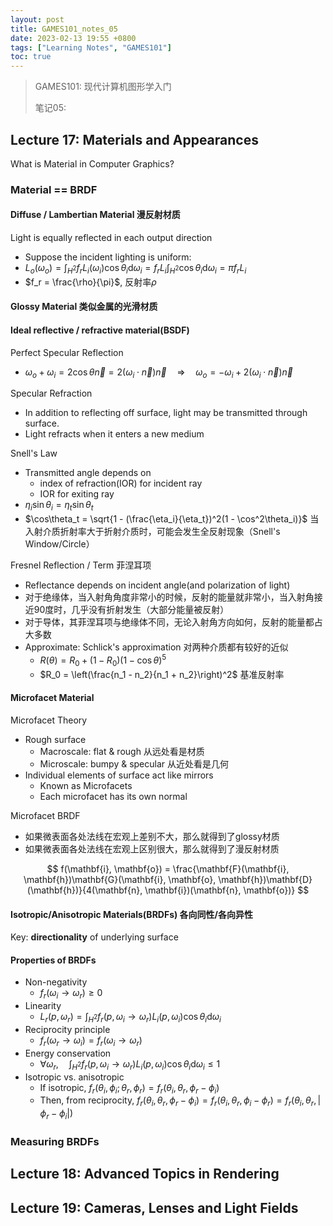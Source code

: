 ```yaml
---
layout: post
title: GAMES101_notes_05
date: 2023-02-13 19:55 +0800
tags: ["Learning Notes", "GAMES101"]
toc: true
---
```


> GAMES101: 现代计算机图形学入门
>
> 笔记05:

## Lecture 17: Materials and Appearances

What is Material in Computer Graphics?

### Material == BRDF

#### Diffuse / Lambertian Material 漫反射材质

Light is equally reflected in each output direction

- Suppose the incident lighting is uniform:
- $L_o(\omega_o) = \int_{H^2}f_rL_i(\omega_i)\cos\theta_i\mathrm{d}\omega_i = f_rL_i\int_{H^2}\cos\theta_i\mathrm{d}\omega_i = \pi f_r L_i$
- $f_r = \frac{\rho}{\pi}$, 反射率$\rho$

#### Glossy Material 类似金属的光滑材质

#### Ideal reflective / refractive material(BSDF)

Perfect Specular Reflection

- $\omega_o + \omega_i = 2\cos\theta\vec{n} = 2 (\omega_i\cdot \vec{n})\vec{n}\quad \Rightarrow \quad \omega_o = -\omega_i + 2(\omega_i \cdot \vec{n})\vec{n}$

Specular Refraction

- In addition to reflecting off surface, light may be transmitted through surface.
- Light refracts when it enters a new medium

Snell's Law

- Transmitted angle depends on
  - index of refraction(IOR) for incident ray
  - IOR for exiting ray
- $\eta_i\sin\theta_i = \eta_t\sin\theta_t$
- $\cos\theta_t = \sqrt{1 - (\frac{\eta_i}{\eta_t})^2(1 - \cos^2\theta_i)}$ 当入射介质折射率大于折射介质时，可能会发生全反射现象（Snell's Window/Circle）

Fresnel Reflection / Term 菲涅耳项

- Reflectance depends on incident angle(and polarization of light)
- 对于绝缘体，当入射角角度非常小的时候，反射的能量就非常小，当入射角接近90度时，几乎没有折射发生（大部分能量被反射）
- 对于导体，其菲涅耳项与绝缘体不同，无论入射角方向如何，反射的能量都占大多数
- Approximate: Schlick's approximation 对两种介质都有较好的近似
  - $R(\theta) = R_0 + (1 - R_0)(1 - \cos\theta)^5$
  - $R_0 = \left(\frac{n_1 - n_2}{n_1 + n_2}\right)^2$ 基准反射率

#### Microfacet Material

Microfacet Theory

- Rough surface
  - Macroscale: flat & rough 从远处看是材质
  - Microscale: bumpy & specular 从近处看是几何
- Individual elements of surface act like mirrors
  - Known as Microfacets
  - Each microfacet has its own normal

Microfacet BRDF

- 如果微表面各处法线在宏观上差别不大，那么就得到了glossy材质
- 如果微表面各处法线在宏观上区别很大，那么就得到了漫反射材质

$$
  f(\mathbf{i}, \mathbf{o}) = \frac{\mathbf{F}(\mathbf{i}, \mathbf{h})\mathbf{G}(\mathbf{i}, \mathbf{o}, \mathbf{h})\mathbf{D}(\mathbf{h})}{4(\mathbf{n}, \mathbf{i})(\mathbf{n}, \mathbf{o})}
$$

#### Isotropic/Anisotropic Materials(BRDFs) 各向同性/各向异性

Key: __directionality__ of underlying surface

#### Properties of BRDFs

- Non-negativity
  - $f_r(\omega_i\rightarrow\omega_r)\ge 0$
- Linearity
  - $L_r(p, \omega_r) = \int_{H^2}f_r(p, \omega_i\rightarrow \omega_r)L_i(p, \omega_i) \cos \theta_i\mathrm{d}\omega_i$
- Reciprocity principle
  - $f_r(\omega_r\rightarrow\omega_i) = f_r(\omega_i\rightarrow \omega_r)$
- Energy conservation
  - $\forall \omega_r,\quad \int_{H^2}f_r(p, \omega_i\rightarrow \omega_r)L_i(p, \omega_i) \cos \theta_i\mathrm{d}\omega_i \le 1$
- Isotropic vs. anisotropic
  - If isotropic, $f_r(\theta_i, \phi_i; \theta_r, \phi_r) = f_r(\theta_i, \theta_r, \phi_r - \phi_i)$
  - Then, from reciprocity, $f_r(\theta_i, \theta_r, \phi_r - \phi_i) = f_r(\theta_i, \theta_r, \phi_i - \phi_r) = f_r(\theta_i, \theta_r, |\phi_r - \phi_i|)$

### Measuring BRDFs

## Lecture 18: Advanced Topics in Rendering

## Lecture 19: Cameras, Lenses and Light Fields
